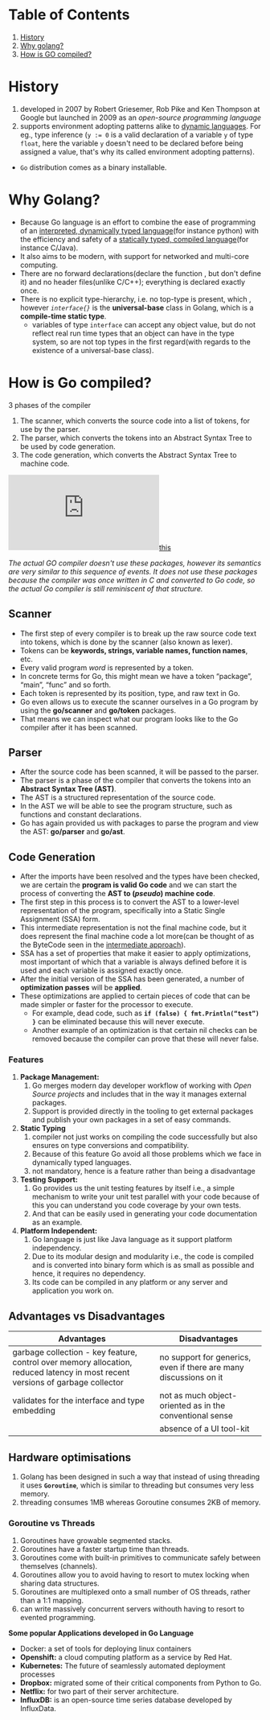 # Table of Contents

1. [History](#history)
2. [Why golang?](#why-golang)
3. [How is GO compiled?](#go-compilation)





# History<a name="history"></a>

1. developed in 2007 by Robert Griesemer, Rob Pike and Ken Thompson at Google but launched in 2009 as an *open-source programming language*
2. supports environment adopting patterns alike to [dynamic languages](https://github.com/akshayDev17/DEVELOPER-NOTES/tree/master/programmingLanguagesTrivia#stdt). For eg., type inference (`y := 0` is a valid declaration of a variable `y` of type `float`, here the variable `y` doesn't need to be declared before being assigned a value, that's why its called environment adopting patterns).



* `Go` distribution comes as a binary installable.



# Why Golang?<a name="why-golang"></a>

* Because Go language is an effort to combine the ease of programming of an [interpreted, dynamically typed language](https://github.com/akshayDev17/DEVELOPER-NOTES/tree/master/programmingLanguagesTrivia#compiled-vs-interpreted-differences)(for instance python) with the efficiency and safety of a [statically typed, compiled language](https://github.com/akshayDev17/DEVELOPER-NOTES/tree/master/programmingLanguagesTrivia#compiled-vs-interpreted-differences)(for instance C/Java). 
* It also aims to be modern, with support for networked and multi-core computing.
* There are no forward declarations(declare the function , but don't define it) and no header files(unlike C/C++); everything is declared exactly once.
* There is no explicit type-hierarchy, i.e. no top-type is present, which , however *`interface{}`* is the **universal-base** class in Golang, which is a **compile-time static type**.
  * variables of type `interface` can accept any object value, but do not reflect real run time types that an object can have in the type system, so are not top types in the first regard(with regards to the existence of a universal-base class).



# How is Go compiled?<a name="go-compilation"></a>

3 phases of the compiler

1. The scanner, which converts the source code into a list of tokens, for use by the parser.
2. The parser, which converts the tokens into an Abstract Syntax Tree to be used by code generation.
3. The code generation, which converts the Abstract Syntax Tree to machine code.



![equation](https://latex.codecogs.com/gif.latex?%7B%5Ccolor%7BRed%7D%20%5Ctextrm%7BPlease%20read%7D%7D)[this](https://getstream.io/blog/how-a-go-program-compiles-down-to-machine-code/)



*The actual GO compiler doesn't use these packages, however its semantics are very similar to this sequence of events. It does not use these packages because the compiler was once written in C and converted to Go code, so the actual Go compiler is still reminiscent of that structure.*



## Scanner<a name="GO-scanner"></a>

* The first step of every compiler is to break up the raw source code text into tokens, which is done by the scanner (also known as lexer). 
* Tokens can be **keywords, strings, variable names, function names**, etc. 
* Every valid program *word* is represented by a token. 
* In concrete terms for Go, this might mean we have a token “package”, “main”, “func” and so forth. 
* Each token is represented by its position, type, and raw text in Go. 
* Go even allows us to execute the scanner ourselves in a Go program by using the **go/scanner** and **go/token** packages. 
* That means we can inspect what our program looks like to the Go compiler after it has been scanned.



## Parser<a name="GO-parser"></a>

* After the source code has been scanned, it will be passed to the parser. 
* The parser is a phase of the compiler that converts the tokens into an **Abstract Syntax Tree (AST)**. 
* The AST is a structured representation of the source code. 
* In the AST we will be able to see the program structure, such as functions and constant declarations. 
* Go has again provided us with packages to parse the program and view the AST: **go/parser** and **go/ast**.



## Code Generation<a name="Go-code-generation"></a>

* After the imports have been resolved and the types have been checked, we are certain the **program is valid Go code** and we can start the process of converting the **AST to (*pseudo*) machine code**. 
* The first step in this process is to convert the AST to a lower-level representation of the program, specifically into a Static Single Assignment (SSA) form. 
* This intermediate representation is not the final machine code, but it does represent the final machine code a lot more(can be thought of as the ByteCode seen in the [intermediate approach](https://github.com/akshayDev17/DEVELOPER-NOTES/tree/master/programmingLanguagesTrivia#ia)). 
* SSA has a set of properties that make it easier to apply optimizations, most important of which that a variable is always defined before it is used and each variable is assigned exactly once. 
* After the initial version of the SSA has been generated, a number of **optimization passes** will be **applied**. 
* These optimizations are applied to certain pieces of code that can be made simpler or faster for the processor to execute. 
  * For example, dead code, such as **`if (false) { fmt.Println(“test”) }`** can be eliminated because this will never execute. 
  * Another example of an optimization is that certain nil checks can be removed because the compiler can prove that these will never false.



### Features

1. **Package Management:** 
   1. Go merges modern day developer workflow of working with *Open Source projects* and includes that in the way it manages external packages. 
   2. Support is provided directly in the tooling to get external packages and publish your own packages in a set of easy commands.
2. **Static Typing**
   1. compiler not just works on compiling the code successfully but also ensures on type conversions and compatibility. 
   2. Because of this feature Go avoid all those problems which we face in dynamically typed languages.
   3. not mandatory, hence is a feature rather than being a disadvantage 
3. **Testing Support:** 
   1. Go provides us the unit testing features by itself i.e., a simple mechanism to write your unit test parallel with your code because of this you can understand you code coverage by your own tests.
   2. And that can be easily used in generating your code documentation as an example.
4. **Platform Independent:** 
   1. Go language is just like Java language as it support platform independency.
   2. Due to its modular design and modularity i.e., the code is compiled and is converted into binary form which is as small as possible and hence, it requires no dependency.
   3. Its code can be compiled in any platform or any server and application you work on.



## Advantages vs Disadvantages

| Advantages                                                   | Disadvantages                                                |
| ------------------------------------------------------------ | ------------------------------------------------------------ |
| garbage collection - key feature, control over memory allocation, reduced latency in most recent versions of garbage collector | no support for generics, even if there are many discussions on it |
| validates for the interface and type embedding               | not as much object-oriented as in the conventional sense     |
|                                                              | absence of a UI tool-kit                                     |





## Hardware optimisations

1. Golang has been designed in such a way that instead of using threading it uses **`Goroutine`**, which is similar to threading but consumes very less memory.
2. threading consumes 1MB whereas Goroutine consumes 2KB of memory.

### Goroutine vs Threads

1. Goroutines have growable segmented stacks.
2. Goroutines have a faster startup time than threads.
3. Goroutines come with built-in primitives to communicate safely between themselves (channels).
4. Goroutines allow you to avoid having to resort to mutex locking when sharing data structures.
5. Goroutines are multiplexed onto a small number of OS threads, rather than a 1:1 mapping.
6. can write massively concurrent servers withouth having to resort to evented programming.



**Some popular Applications developed in Go Language**

- Docker: a set of tools for deploying linux containers
- **Openshift:** a cloud computing platform as a service by Red Hat.
- **Kubernetes:** The future of seamlessly automated deployment processes
- **Dropbox:** migrated some of their critical components from Python to Go.
- **Netflix:** for two part of their server architecture.
- **InfluxDB:** is an open-source time series database developed by InfluxData.